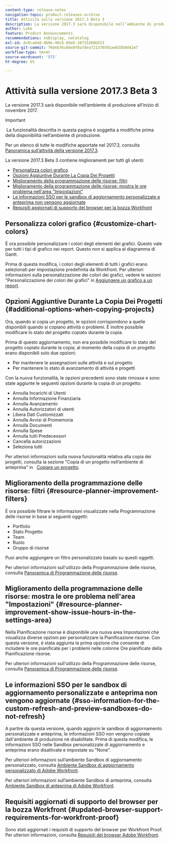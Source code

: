 ```yaml
---
content-type: release-notes
navigation-topic: product-releases-archive
title: Attività sulla versione 2017.3 Beta 3
description: La versione 2017.3 sarà disponibile nell’ambiente di produzione all’inizio di novembre 2017.
author: Luke
feature: Product Announcements
recommendations: noDisplay, noCatalog
exl-id: dc0cada8-4b9e-40cb-89a5-16f15268b513
source-git-commit: 76deb76c66e8f8a7dea721378591ae035b8d42e7
workflow-type: tm+mt
source-wordcount: '572'
ht-degree: 6%

---
```


# Attività sulla versione 2017.3 Beta 3

La versione 2017.3 sarà disponibile nell’ambiente di produzione all’inizio di novembre 2017.

>[!IMPORTANT]
>
> La funzionalità descritta in questa pagina è soggetta a modifiche prima della disponibilità nell’ambiente di produzione.

Per un elenco di tutte le modifiche apportate nel 2017.3, consulta  [Panoramica sull’attività della versione 2017.3](../../../../product-announcements/product-releases/quarterly-release-archive/2017.3-release-activity/2017.3-release-activity-overview.md).

La versione 2017.3 Beta 3 contiene miglioramenti per tutti gli utenti:

* [Personalizza colori grafico](#customize-chart-colors)
* [Opzioni Aggiuntive Durante La Copia Dei Progetti](#additional-options-when-copying-projects)
* [Miglioramento della programmazione delle risorse: filtri](#resource-planner-improvement-filters)
* [Miglioramento della programmazione delle risorse: mostra le ore problema nell&#39;area &quot;Impostazioni&quot;](#resource-planner-improvement-show-issue-hours-in-the-settings-area)
* [Le informazioni SSO per le sandbox di aggiornamento personalizzate e anteprima non vengono aggiornate](#sso-information-for-the-custom-refresh-and-preview-sandboxes-do-not-refresh)
* [Requisiti aggiornati di supporto del browser per la bozza Workfront](#updated-browser-support-requirements-for-workfront-proof)

## Personalizza colori grafico {#customize-chart-colors}

È ora possibile personalizzare i colori degli elementi dei grafici. Questo vale per tutti i tipi di grafico nei report. Questo non si applica al diagramma di Gantt.

Prima di questa modifica, i colori degli elementi di tutti i grafici erano selezionati per impostazione predefinita da Workfront. Per ulteriori informazioni sulla personalizzazione dei colori dei grafici, vedere le sezioni &quot;Personalizzazione dei colori dei grafici&quot; in [Aggiungere un grafico a un report](../../../../reports-and-dashboards/reports/creating-and-managing-reports/add-chart-report.md).

## Opzioni Aggiuntive Durante La Copia Dei Progetti {#additional-options-when-copying-projects}

Ora, quando si copia un progetto, le opzioni corrispondono a quelle disponibili quando si copiano attività o problemi. È inoltre possibile modificare lo stato del progetto copiato durante la copia.

Prima di questo aggiornamento, non era possibile modificare lo stato del progetto copiato durante la copia; al momento della copia di un progetto erano disponibili solo due opzioni:

* Per mantenere le assegnazioni sulle attività e sul progetto
* Per mantenere lo stato di avanzamento di attività e progetti

Con la nuova funzionalità, le opzioni precedenti sono state rimosse e sono state aggiunte le seguenti opzioni durante la copia di un progetto:

* Annulla Incarichi di Utenti
* Annulla Informazione Finanziaria
* Annulla Avanzamento
* Annulla Autorizzatori di utenti
* Libera Dati Customizzati
* Annulla Avvisi di Promemoria
* Annulla Documenti
* Annulla Spese
* Annulla tutti Predecessori
* Cancella autorizzazioni
* Seleziona tutti

Per ulteriori informazioni sulla nuova funzionalità relativa alla copia dei progetti, consulta la sezione &quot;Copia di un progetto nell’ambiente di anteprima&quot; in   [Copiare un progetto](../../../../manage-work/projects/manage-projects/copy-project.md).

## Miglioramento della programmazione delle risorse: filtri {#resource-planner-improvement-filters}

È ora possibile filtrare le informazioni visualizzate nella Programmazione delle risorse in base ai seguenti oggetti:

* Portfolio
* Stato Progetto
* Team
* Ruolo
* Gruppo di risorse

Puoi anche aggiungere un filtro personalizzato basato su questi oggetti.

Per ulteriori informazioni sull&#39;utilizzo della Programmazione delle risorse, consulta [Panoramica di Programmazione delle risorse](../../../../resource-mgmt/resource-planning/get-started-resource-planner.md). 

## Miglioramento della programmazione delle risorse: mostra le ore problema nell&#39;area &quot;Impostazioni&quot; {#resource-planner-improvement-show-issue-hours-in-the-settings-area}

Nella Pianificazione risorse è disponibile una nuova area Impostazioni che visualizza diverse opzioni per personalizzare la Pianificazione risorse. Con questa versione, è stata aggiunta la prima opzione che consente di includere le ore pianificate per i problemi nelle colonne Ore pianificate della Pianificazione risorse.

Per ulteriori informazioni sull&#39;utilizzo della Programmazione delle risorse, consulta [Panoramica di Programmazione delle risorse](../../../../resource-mgmt/resource-planning/get-started-resource-planner.md).

## Le informazioni SSO per le sandbox di aggiornamento personalizzate e anteprima non vengono aggiornate {#sso-information-for-the-custom-refresh-and-preview-sandboxes-do-not-refresh}

A partire da questa versione, quando aggiorni le sandbox di aggiornamento personalizzate e anteprima, le informazioni SSO non vengono copiate dall&#39;ambiente di produzione né disabilitate. Prima di questa modifica, le informazioni SSO nelle Sandbox personalizzate di aggiornamento e anteprima erano disattivate e impostate su &quot;None&quot;.

Per ulteriori informazioni sull’ambiente Sandbox di aggiornamento personalizzato, consulta [Ambiente Sandbox di aggiornamento personalizzato di Adobe Workfront](../../../../administration-and-setup/set-up-workfront/workfront-testing-environments/wf-custom-refresh-sandbox-environment.md).

Per ulteriori informazioni sull’ambiente Sandbox di anteprima, consulta [Ambiente Sandbox di anteprima di Adobe Workfront](../../../../administration-and-setup/set-up-workfront/workfront-testing-environments/wf-preview-sandbox-environment.md).

## Requisiti aggiornati di supporto del browser per la bozza Workfront {#updated-browser-support-requirements-for-workfront-proof}

Sono stati aggiornati i requisiti di supporto del browser per Workfront Proof. Per ulteriori informazioni, consulta [Requisiti del browser Adobe Workfront](../../../../workfront-basics/workfront-browser-requirements.md).
